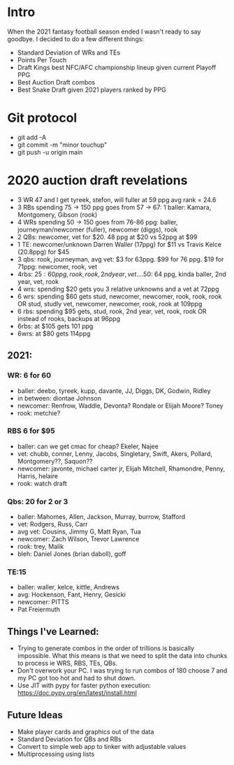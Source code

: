 # Intro
When the 2021 fantasy football season ended I wasn't ready to say goodbye.  I decided to do a few different things:
- Standard Deviation of WRs and TEs
- Points Per Touch
- Draft Kings best NFC/AFC championship lineup given current Playoff PPG
- Best Auction Draft combos
- Best Snake Draft given 2021 players ranked by PPG


# Git protocol
- git add -A
- git commit -m "minor touchup"
- git push -u origin main


# 2020 auction draft revelations
- 3 WR 47 and I get tyreek, stefon, will fuller at 59 ppg avg rank = 24.6
- 3 RBs spending 75 -> 150 ppg goes from 57 -> 67: 1 baller: Kamara, Montgomery, Gibson (rook)
- 4 WRs spending 50 -> 150 goes from 76-86 ppg: baller, journeyman/newcomer (fuller), newcomer (diggs), rook
- 2 QBs: newcomer, vet for $20.  48 ppg at $20 vs 52ppg at $99
- 1 TE: newcomer/unknown Darren Waller (17ppg) for $11 vs Travis Kelce (20.8ppg) for $45
- 3 qbs: rook, journeyman, avg vet: $3 for 63ppg.  $99 for 76 ppg.  $19 for 71ppg: newcomer, rook, vet
- 4rbs: $25: 60ppg, rook, rook, 2nd year, vet....$50: 64 ppg, kinda baller, 2nd year, vet, rook
- 4 wrs: spending $20 gets you 3 relative unknowns and a vet at 72ppg
- 6 wrs: spending $60 gets stud, newcomer, newcomer, rook, rook, rook OR stud, studly vet, newcomer, newcomer, rook, rook at 109ppg
- 6 rbs: spending $95 gets, stud, rook, 2nd year, vet, rook, rook OR instead of rooks, backups at 96ppg
- 6rbs: at $105 gets 101 ppg
- 6wrs: at $80 gets 114ppg


## 2021: 
### WR: 6 for 60
- baller: deebo, tyreek, kupp, davante, JJ, Diggs, DK, Godwin, Ridley
- in between: diontae Johnson
- newcomer: Renfrow, Waddle, Devonta? Rondale or Elijah Moore? Toney
- rook: metchie?

### RBS 6 for $95
- baller: can we get cmac for cheap? Ekeler, Najee
- vet: chubb, conner, Lenny, Jacobs, Singletary, Swift, Akers, Pollard, Montgomery??, Saquon??
- newcomer: javonte, michael carter jr, Elijah Mitchell, Rhamondre, Penny, Harris, helaire
- rook: watch draft

### Qbs: 20 for 2 or 3
- baller: Mahomes, Allen, Jackson, Murray, burrow, Stafford
- vet: Rodgers, Russ, Carr
- avg vet: Cousins, Jimmy G, Matt Ryan, Tua
- newcomer: Zach Wilson, Trevor Lawrence
- rook: trey, Malik
- bleh: Daniel Jones (brian daboll), goff


### TE:15
- baller: waller, kelce, kittle, Andrews
- avg: Hockenson, Fant, Henry, Gesicki
- newcomer: PITTS
- Pat Freiermuth

## Things I've Learned:
- Trying to generate combos in the order of trillions is basically impossible. What this means is that we need to split the data into chunks to process ie WRS, RBS, TEs, QBs.
- Don't overwork your PC.  I was trying to run combos of 180 choose 7 and my PC got too hot and had to shut down.
- Use JIT with pypy for faster python execution: https://doc.pypy.org/en/latest/install.html


## Future Ideas
- Make player cards and graphics out of the data
- Standard Deviation for QBs and RBs
- Convert to simple web app to tinker with adjustable values
- Multiprocessing using lists